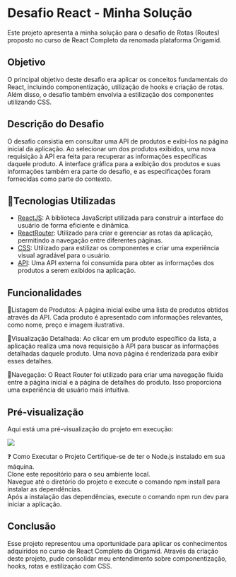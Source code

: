 # Desafio React - Minha Solução

Este projeto apresenta a minha solução para o desafio de Rotas (Routes) proposto no curso de React Completo da renomada plataforma Origamid.

## Objetivo

O principal objetivo deste desafio era aplicar os conceitos fundamentais do React, incluindo componentização, utilização de hooks e criação de rotas. Além disso, o desafio também envolvia a estilização dos componentes utilizando CSS.

## Descrição do Desafio

O desafio consistia em consultar uma API de produtos e exibi-los na página inicial da aplicação. Ao selecionar um dos produtos exibidos, uma nova requisição à API era feita para recuperar as informações específicas daquele produto. A interface gráfica para a exibição dos produtos e suas informações também era parte do desafio, e as especificações foram fornecidas como parte do contexto.

## 🚀Tecnologias Utilizadas

- [ReactJS](https://react.dev/): A biblioteca JavaScript utilizada para construir a interface do usuário de forma eficiente e dinâmica.
- [ReactRouter](https://reactrouter.com/en/main): Utilizado para criar e gerenciar as rotas da aplicação, permitindo a navegação entre diferentes páginas.
- [CSS](https://developer.mozilla.org/pt-BR/docs/Web/CSS): Utilizado para estilizar os componentes e criar uma experiência visual agradável para o usuário.
- [API](https://ranekapi.origamid.dev/json/api/produto): Uma API externa foi consumida para obter as informações dos produtos a serem exibidos na aplicação.

## Funcionalidades

🔹Listagem de Produtos: A página inicial exibe uma lista de produtos obtidos através da API. Cada produto é apresentado com informações relevantes, como nome, preço e imagem ilustrativa.<br/>


🔹Visualização Detalhada: Ao clicar em um produto específico da lista, a aplicação realiza uma nova requisição à API para buscar as informações detalhadas daquele produto. Uma nova página é renderizada para exibir esses detalhes.<br/>


🔹Navegação: O React Router foi utilizado para criar uma navegação fluida entre a página inicial e a página de detalhes do produto. Isso proporciona uma experiência de usuário mais intuitiva.<br/>


## Pré-visualização

Aqui está uma pré-visualização do projeto em execução:

![](./public/desafioReact.gif)


❓ Como Executar o Projeto
Certifique-se de ter o Node.js instalado em sua máquina.<br/>
Clone este repositório para o seu ambiente local.<br/>
Navegue até o diretório do projeto e execute o comando npm install para instalar as dependências.<br/>
Após a instalação das dependências, execute o comando npm run dev para iniciar a aplicação.<br/>


## Conclusão


Esse projeto representou uma oportunidade para aplicar os conhecimentos adquiridos no curso de React Completo da Origamid. Através da criação deste projeto, pude consolidar meu entendimento sobre componentização, hooks, rotas e estilização com CSS.
